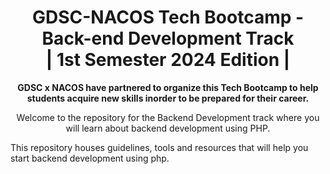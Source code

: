 <div align="center">
  <h1> GDSC-NACOS Tech Bootcamp - Back-end Development Track <br> | 1st Semester 2024 Edition  |</h1>
  <p align="center">
    <strong>
      GDSC x NACOS have partnered to organize this Tech Bootcamp to help students acquire new skills inorder to be prepared for their career.
    </strong>
  </p>


  Welcome to the repository for the Backend Development track where you will learn about backend development using PHP.
</div>


This repository houses guidelines, tools and resources that will help you start backend development using php. 
